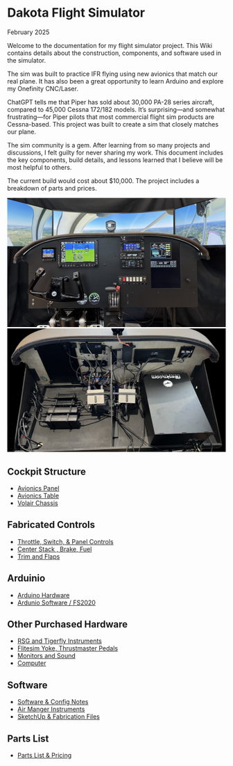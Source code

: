 # Dakota Flight Simulator

February 2025

Welcome to the documentation for my flight simulator project. This Wiki contains details about the construction, components, and software used in the simulator.

The sim was built to practice IFR flying using new avionics that match our real plane. It has also been a great opportunity to learn Arduino and explore my Onefinity CNC/Laser.

ChatGPT tells me that Piper has sold about 30,000 PA-28 series aircraft, compared to 45,000 Cessna 172/182 models. It’s surprising—and somewhat frustrating—for Piper pilots that most commercial flight sim products are Cessna-based. This project was built to create a sim that closely matches our plane.

The sim community is a gem.  After learning from so many projects and discussions, I felt guilty for never sharing my work.  This document includes the key components, build details, and lessons learned that I believe will be most helpful to others.

The current build would cost about $10,000. The project includes a breakdown of parts and prices.

![Dakota Sim](images/dakota-sim-photo.jpg)
![Back of Panel](images/table-back.jpeg)

## Cockpit Structure
- [Avionics Panel](Panel.md)
- [Avionics Table](Table.md)
- [Volair Chassis](Chassis.md)
  
## Fabricated Controls
- [Throttle, Switch, & Panel Controls](Panel-Controls.md)
- [Center Stack , Brake, Fuel](Center-Controls.md)
- [Trim and Flaps](Trim-flaps.md)

## Arduinio
- [Arduino Hardware](Arduino.md)
- [Ardunio Software / FS2020](Arduino-sw.md)
  
## Other Purchased Hardware
- [RSG and Tigerfly Instruments](Instruments.md)
- [Flitesim Yoke, Thrustmaster Pedals](Yoke-pedals.md)
- [Monitors and Sound](Monitors-Sound.md)
- [Computer](Computer.md)

## Software
- [Software & Config Notes](Software.md)
- [Air Manger Instruments](AirManager.md)
- [SketchUp & Fabrication Files](SketchUp-Fabrication-Files)

## Parts List
- [Parts List & Pricing](Parts-Price.md)
